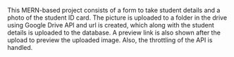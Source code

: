 This MERN-based project consists of a form to take student details and a photo of the student ID card. The picture is uploaded to a folder in the drive using Google Drive API and url is created, which along with the student details is uploaded to the database.
A preview link is also shown after the upload to preview the uploaded image.
Also, the throttling of the API is handled.
